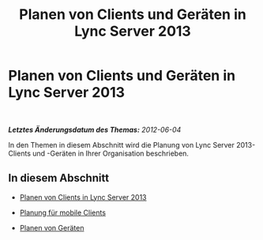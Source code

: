 ﻿---
title: Planen von Clients und Geräten in Lync Server 2013
TOCTitle: Planen von Clients und Geräten in Lync Server 2013
ms:assetid: 7b45958a-bb98-4f69-b597-18bb27034244
ms:mtpsurl: https://technet.microsoft.com/de-de/library/Gg398610(v=OCS.15)
ms:contentKeyID: 49294504
ms.date: 05/19/2016
mtps_version: v=OCS.15
ms.translationtype: HT
---

# Planen von Clients und Geräten in Lync Server 2013

 

_**Letztes Änderungsdatum des Themas:** 2012-06-04_

In den Themen in diesem Abschnitt wird die Planung von Lync Server 2013-Clients und -Geräten in Ihrer Organisation beschrieben.

## In diesem Abschnitt

  - [Planen von Clients in Lync Server 2013](lync-server-2013-planning-for-clients.md)

  - [Planung für mobile Clients](lync-server-2013-planning-for-mobile-clients.md)

  - [Planen von Geräten](lync-server-2013-planning-for-devices.md)

